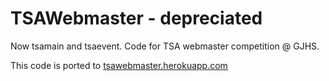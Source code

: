 # TSAWebmaster - depreciated  
Now tsamain and tsaevent.
Code for TSA webmaster competition @ GJHS.

This code is ported to [tsawebmaster.herokuapp.com](https://tsawebmaster.herokuapp.com)

